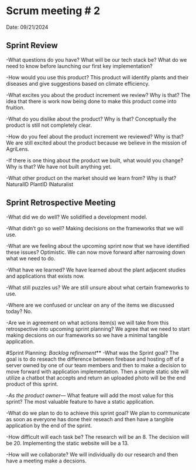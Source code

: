 # Scrum meeting # 2
Date: 09/21/2024

## Sprint Review
-What questions do you have? 
What will be our tech stack be? 
What do we need to know before launching our first key implementation?

-How would you use this product? 
This product will identify plants and their diseases and give suggestions based on climate efficiency. 

-What excites you about the product increment we review? Why is that? 
The idea that there is work now being done to make this product come into fruition. 

-What do you dislike about the product? Why is that? 
Conceptually the product is still not completely clear. 

-How do you feel about the product increment we reviewed? Why is that? 
We are still excited about the product because we believe in the mission of AgriLens. 

-If there is one thing about the product we built, what would you change? Why is that?
We have not built anything yet. 

-What other product on the market should we learn from? Why is that?
NaturalID
PlantID
INaturalist

## Sprint Retrospective Meeting
-What did we do well?
We solidified a development model. 

-What didn’t go so well?
Making decisions on the frameworks that we will use. 

-What are we feeling about the upcoming sprint now that we have identified these issues?
Optimistic. We can now move forward after narrowing down what we need to do. 

-What have we learned?
We have learned about the plant adjacent studies and applications that exists now. 

-What still puzzles us?
We are still unsure about what certain frameworks to use. 

-Where are we confused or unclear on any of the items we discussed today?
No. 

-Are we in agreement on what actions item(s) we will take from this retrospective into upcoming sprint planning? 
We agree that we need to start making decsions on our frameworks so we have a minimal tangible application. 

#Sprint Planning:
_Backlog refinement_**
-What was the Sprint goal?
The goal is to do reseach the difference between firebase and hosting off of a server owned by one of our team members
and then to make a decision to move forward with application implementation. Then a simple static site will utilize 
a chatbot that accepts and return an uploaded photo will be the end product of this sprint. 

-_As the product owner_— What feature will add the most value for this sprint?
The most valuable feature to have a static application. 

-What do we plan to do to achieve this sprint goal? 
We plan to communicate as soon as everyone has done their reseach and then have a tangible application by the end of the sprint.

-How difficult will each task be? 
The research will be an 8. The decision will be 20. Implementing the static website will be a 13. 

-How will we collaborate? 
We will individually do our research and then have a meeting make a decsions. 